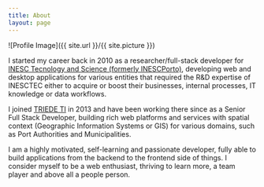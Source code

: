 ```yaml
---
title: About
layout: page
---
```

![Profile Image]({{ site.url }}/{{ site.picture }})

I started my career back in 2010 as a researcher/full-stack developer for [INESC Tecnology and Science (formerly INESCPorto)](https://www.inesctec.pt "INESCTEC's website"), developing web and desktop applications for various entities that required the R&D expertise of INESCTEC either to acquire or boost their businesses, internal processes, IT knowledge or data workflows.

I joined [TRIEDE TI](http://www.triedeti.pt "Triede TI's website")  in 2013 and have been working there since as a Senior Full Stack Developer, building rich web platforms and services with spatial context (Geographic Information Systems or GIS) for various domains, such as Port Authorities and Municipalities. 

I am a highly motivated, self-learning and passionate developer, fully able to build applications from the backend to the frontend side of things. I consider myself to be a web enthusiast, thriving to learn more, a team player and above all a people person.
